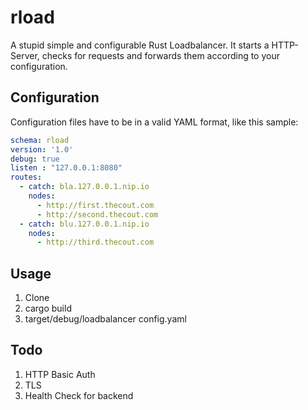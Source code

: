 # rload

A stupid simple and configurable Rust Loadbalancer.
It starts a HTTP-Server, checks for requests and forwards them according to your configuration.


## Configuration

Configuration files have to be in a valid YAML format, like this sample:

```yaml
schema: rload
version: '1.0'
debug: true
listen : "127.0.0.1:8080"
routes:
  - catch: bla.127.0.0.1.nip.io
    nodes:
      - http://first.thecout.com
      - http://second.thecout.com
  - catch: blu.127.0.0.1.nip.io
    nodes:
      - http://third.thecout.com
```

## Usage

1) Clone
2) cargo build
3) target/debug/loadbalancer config.yaml

## Todo

1) HTTP Basic Auth 
2) TLS
3) Health Check for backend